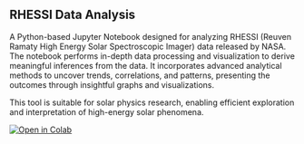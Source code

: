 ## RHESSI Data Analysis

A Python-based Jupyter Notebook designed for analyzing RHESSI (Reuven Ramaty High Energy Solar Spectroscopic Imager) data released by NASA. The notebook performs in-depth data processing and visualization to derive meaningful inferences from the data. It incorporates advanced analytical methods to uncover trends, correlations, and patterns, presenting the outcomes through insightful graphs and visualizations. 

This tool is suitable for solar physics research, enabling efficient exploration and interpretation of high-energy solar phenomena.

[![Open in Colab](https://colab.research.google.com/assets/colab-badge.svg)](https://colab.research.google.com/github/VidyutChakrabarti/Rhessi-data-analysis/blob/main/SOLAR_FLARE_DATA_ANALYSIS.ipynb)

